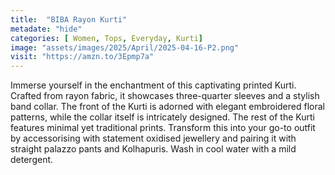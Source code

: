 ```yaml
---
title:  "BIBA Rayon Kurti"
metadate: "hide"
categories: [ Women, Tops, Everyday, Kurti]
image: "assets/images/2025/April/2025-04-16-P2.png"
visit: "https://amzn.to/3Epmp7a"
---
```

Immerse yourself in the enchantment of this captivating printed Kurti. Crafted from rayon fabric, it showcases three-quarter sleeves and a stylish band collar. The front of the Kurti is adorned with elegant embroidered floral patterns, while the collar itself is intricately designed. The rest of the Kurti features minimal yet traditional prints. Transform this into your go-to outfit by accessorising with statement oxidised jewellery and pairing it with straight palazzo pants and Kolhapuris. Wash in cool water with a mild detergent.